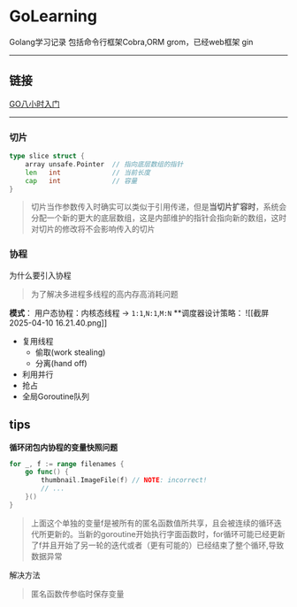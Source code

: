 # GoLearning
Golang学习记录
包括命令行框架Cobra,ORM grom，已经web框架 gin

---

## 链接
[GO八小时入门](https://www.bilibili.com/video/BV1gf4y1r79E?spm_id_from=333.788.player.switch&vd_source=452811d53d64d58829c7c9b100c1115c&p=51)



---

### 切片
```go
type slice struct {
    array unsafe.Pointer  // 指向底层数组的指针
    len   int             // 当前长度
    cap   int             // 容量
}
```
>切片当作参数传入时确实可以类似于引用传递，但是**当切片扩容时**，系统会分配一个新的更大的底层数组，这是内部维护的指针会指向新的数组，这时对切片的修改将不会影响传入的切片


### 协程
为什么要引入协程
> 为了解决多进程多线程的高内存高消耗问题

**模式**： 用户态协程：内核态线程 -> `1:1`,`N:1`,`M:N`
**调度器设计策略： ![[截屏2025-04-10 16.21.40.png]]
- 复用线程
	- 偷取(work stealing)
	- 分离(hand off)
- 利用并行
- 抢占
- 全局Goroutine队列

## tips
**循环闭包内协程的变量快照问题**
```go
for _, f := range filenames {
    go func() {
        thumbnail.ImageFile(f) // NOTE: incorrect!
        // ...
    }()
}
```
> 上面这个单独的变量f是被所有的匿名函数值所共享，且会被连续的循环迭代所更新的。当新的goroutine开始执行字面函数时，for循环可能已经更新了f并且开始了另一轮的迭代或者（更有可能的）已经结束了整个循环,导致数据异常

解决方法
> 匿名函数传参临时保存变量
